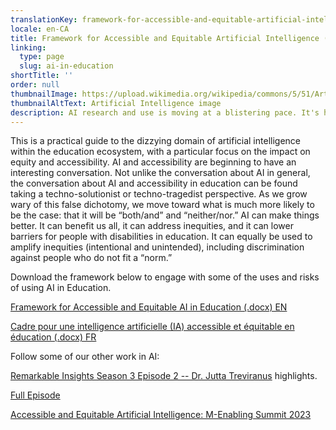 ```yaml
---
translationKey: framework-for-accessible-and-equitable-artificial-intelligence-ai-in-education
locale: en-CA
title: Framework for Accessible and Equitable Artificial Intelligence (AI) in Education
linking:
  type: page
  slug: ai-in-education
shortTitle: ''
order: null
thumbnailImage: https://upload.wikimedia.org/wikipedia/commons/5/51/Artificial_Intelligence%2C_AI.jpg
thumbnailAltText: Artificial Intelligence image
description: AI research and use is moving at a blistering pace. It's hard to know what to do and how best to do it to continue to keep education accessible and equitable.
---
```

This is a practical guide to the dizzying domain of artificial intelligence within the education ecosystem, with a particular focus on the impact on equity and accessibility. AI and accessibility are beginning to have an interesting conversation. Not unlike the conversation about AI in general, the conversation about AI and accessibility in education can be found taking a techno-solutionist or techno-tragedist perspective. As we grow wary of this false dichotomy, we move toward what is much more likely to be the case: that it will be “both/and” and “neither/nor.” AI can make things better. It can benefit us all, it can address inequities, and it can lower barriers for people with disabilities in education. It can equally be used to amplify inequities (intentional and unintended), including discrimination against people who do not fit a “norm.”

Download the framework below to engage with some of the uses and risks of using AI in Education.

[Framework for Accessible and Equitable AI in Education (.docx) EN](/media/framework-for-ai-in-education.docx)

[Cadre pour une intelligence artificielle (IA) accessible et équitable en éducation (.docx) FR](/media/framework-for-ai-in-education-frca-final.docx)

Follow some of our other work in AI:

[Remarkable Insights Season 3 Episode 2 -- Dr. Jutta Treviranus](https://www.youtube.com/watch?v=p0H_PBRTRGk) highlights.

[Full Episode](https://www.remarkable.org/blog-posts/jutta-treviranus-removing-bias-from-ai?utm_source=LinkedInO&utm_medium=Insights&utm_campaign=S3E2)

[Accessible and Equitable Artificial Intelligence: M-Enabling Summit 2023](https://www.youtube.com/watch?v=e3pUMxA6AIg)
